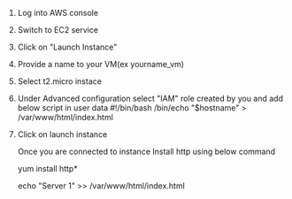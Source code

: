 1. Log into AWS console
2. Switch to EC2 service
3. Click on "Launch Instance"
4. Provide a name to your VM(ex yourname_vm)
5. Select t2.micro instace
6. Under Advanced configuration select "IAM" role created by you and add below script in user data
#!/bin/bash
/bin/echo "$hostname" > /var/www/html/index.html
8. Click on launch instance

   Once you are connected to instance
   Install http using below command

   yum install http*

   echo "Server 1" >> /var/www/html/index.html
